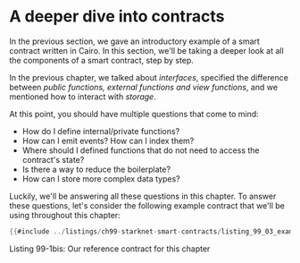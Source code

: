 # A deeper dive into contracts

In the previous section, we gave an introductory example of a smart contract written in Cairo. In this section, we'll be taking a deeper look at all the components of a smart contract, step by step.

In the previous chapter, we talked about _interfaces_, specified the difference between _public functions, external functions and view functions_, and we mentioned how to interact with _storage_.

At this point, you should have multiple questions that come to mind:

- How do I define internal/private functions?
- How can I emit events? How can I index them?
- Where should I defined functions that do not need to access the contract's state?
- Is there a way to reduce the boilerplate?
- How can I store more complex data types?

Luckily, we'll be answering all these questions in this chapter. To answer these questions, let's consider the following example contract that we'll be using throughout this chapter:

```rust
{{#include ../listings/ch99-starknet-smart-contracts/listing_99_03_example_contract.cairo:all}}
```

<span class="caption">Listing 99-1bis: Our reference contract for this chapter</span>





